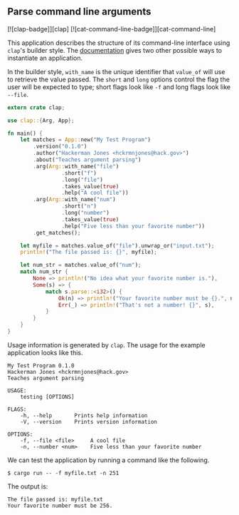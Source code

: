 ## Parse command line arguments

[![clap-badge]][clap] [![cat-command-line-badge]][cat-command-line]

This application describes the structure of its command-line interface using
`clap`'s builder style. The [documentation] gives two other possible ways to
instantiate an application.

In the builder style, `with_name` is the unique identifier that `value_of` will
use to retrieve the value passed. The `short` and `long` options control the
flag the user will be expected to type; short flags look like `-f` and long
flags look like `--file`.

```rust
extern crate clap;

use clap::{Arg, App};

fn main() {
    let matches = App::new("My Test Program")
        .version("0.1.0")
        .author("Hackerman Jones <hckrmnjones@hack.gov>")
        .about("Teaches argument parsing")
        .arg(Arg::with_name("file")
                 .short("f")
                 .long("file")
                 .takes_value(true)
                 .help("A cool file"))
        .arg(Arg::with_name("num")
                 .short("n")
                 .long("number")
                 .takes_value(true)
                 .help("Five less than your favorite number"))
        .get_matches();

    let myfile = matches.value_of("file").unwrap_or("input.txt");
    println!("The file passed is: {}", myfile);

    let num_str = matches.value_of("num");
    match num_str {
        None => println!("No idea what your favorite number is."),
        Some(s) => {
            match s.parse::<i32>() {
                Ok(n) => println!("Your favorite number must be {}.", n + 5),
                Err(_) => println!("That's not a number! {}", s),
            }
        }
    }
}
```

Usage information is generated by `clap`. The usage for the example application
looks like this.

```
My Test Program 0.1.0
Hackerman Jones <hckrmnjones@hack.gov>
Teaches argument parsing

USAGE:
    testing [OPTIONS]

FLAGS:
    -h, --help       Prints help information
    -V, --version    Prints version information

OPTIONS:
    -f, --file <file>     A cool file
    -n, --number <num>    Five less than your favorite number
```

We can test the application by running a command like the following.

```
$ cargo run -- -f myfile.txt -n 251
```

The output is:

```
The file passed is: myfile.txt
Your favorite number must be 256.
```

[documentation]: https://docs.rs/clap/
